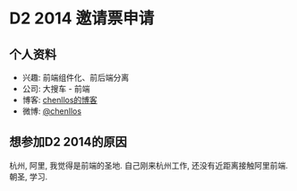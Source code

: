 # D2 2014 邀请票申请

## 个人资料

- 兴趣: 前端组件化、前后端分离
- 公司: 大搜车 - 前端
- 博客: [chenllos的博客](http://blog.chenllos.com)
- 微博: [@chenllos](http://weibo.com/chenllos)

## 想参加D2 2014的原因

杭州, 阿里, 我觉得是前端的圣地. 自己刚来杭州工作, 还没有近距离接触阿里前端. 朝圣, 学习.